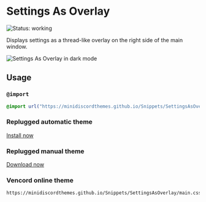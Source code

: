 [preview]: https://minidiscordthemes.github.io/Snippets/SettingsAsOverlay/preview.avif

# Settings As Overlay
![Status: working](https://img.shields.io/badge/status-working-green?style=flat-square)

Displays settings as a thread-like overlay on the right side of the main window.

![Settings As Overlay in dark mode][preview]

## Usage
### `@import`
```css
@import url("https://minidiscordthemes.github.io/Snippets/SettingsAsOverlay/main.css");
```
### Replugged automatic theme
[Install now](https://replugged.dev/install?identifier=net.saltssaumure.SettingsAsOverlay)
### Replugged manual theme
[Download now](https://github.com/MiniDiscordThemes/Snippets/releases/latest/download/net.saltssaumure.SettingsAsOverlay.asar)
### Vencord online theme
```
https://minidiscordthemes.github.io/Snippets/SettingsAsOverlay/main.css
```